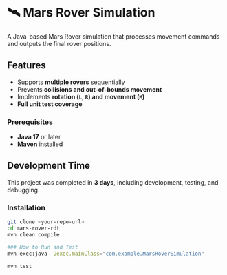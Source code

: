 # 🛰️ Mars Rover Simulation
A Java-based Mars Rover simulation that processes movement commands and outputs the final rover positions.

## Features
- Supports **multiple rovers** sequentially  
- Prevents **collisions and out-of-bounds movement**  
- Implements **rotation (`L`, `R`) and movement (`M`)**  
- **Full unit test coverage**  

### Prerequisites
- **Java 17** or later  
- **Maven** installed  

## Development Time
This project was completed in **3 days**, including development, testing, and debugging.

### Installation
```sh
git clone <your-repo-url>
cd mars-rover-rdt
mvn clean compile

### How to Run and Test
mvn exec:java -Dexec.mainClass="com.example.MarsRoverSimulation"

mvn test








